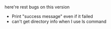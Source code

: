 here're rest bugs on this version

  * Print "success message" even if it failed
  * can't get directory info when I use ls command

